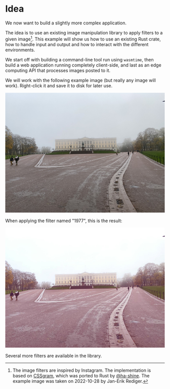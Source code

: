# Idea

We now want to build a slightly more complex application.

The idea is to use an existing image manipulation library
to apply filters to a given image[^1].
This example will show us how to use an existing Rust crate,
how to handle input and output and how to interact with the different environments.

We start off with building a command-line tool run using `wasmtime`,
then build a web application running completely client-side,
and last as an edge computing API that processes images posted to it.

We will work with the following example image (but really any image will work).
Right-click it and save it to disk for later use.

![](kongelige-slott.jpg)

When applying the filter named "1977", this is the result:

![](kongelige-slott-1977.png)

Several more filters are available in the library.

[^1]: The image filters are inspired by Instagram. The implementation is based on [CSSgram](https://github.com/una/CSSgram), which was ported to Rust by [@ha-shine](https://github.com/ha-shine). The example image was taken on 2022-10-28 by Jan-Erik Rediger.

[alexjodin]: https://unsplash.com/@ajshotz
[unsplash]: https://web.archive.org/web/20170624073726/https://unsplash.com/photos/F0bx43QKhRA

